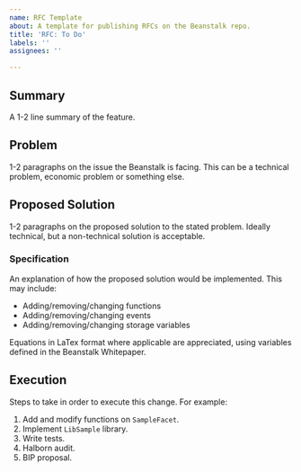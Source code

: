 ```yaml
---
name: RFC Template
about: A template for publishing RFCs on the Beanstalk repo.
title: 'RFC: To Do'
labels: ''
assignees: ''

---
```


## Summary

A 1-2 line summary of the feature.

## Problem

1-2 paragraphs on the issue the Beanstalk is facing. This can be a technical problem, economic problem or something else.

## Proposed Solution

1-2 paragraphs on the proposed solution to the stated problem.  Ideally technical, but a non-technical solution is acceptable. 

### Specification

An explanation of how the proposed solution would be implemented. This may include: 
- Adding/removing/changing functions
- Adding/removing/changing events
- Adding/removing/changing storage variables

Equations in LaTex format where applicable are appreciated, using variables defined in the Beanstalk Whitepaper. 

## Execution

Steps to take in order to execute this change. For example:

1. Add and modify functions on `SampleFacet`.
2. Implement `LibSample` library.
3. Write tests.
4. Halborn audit.
5. BIP proposal.